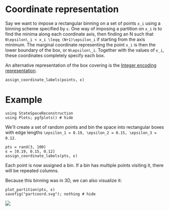 # Coordinate representation

Say we want to impose a rectangular binning on a set of points ``x_i`` using a
binning scheme specified by `ϵ`. One way of imposing a partition on
 ``x_i`` is to find the minima along each coordinate axis, then finding an N
such that ``N\epsilon\_i < x_i \leqq (N+1)\epsilon_i`` if starting from the
axis minimum. The marginal coordinate representing the point ``x_i`` is then the
lower boundary of the box, or ``N\epsilon\_i``. Together with the values of
`ϵ_i`, these coordinates completely specify each box.

An alternative representation of the box covering is the
[Integer encoding representation](@ref).

```@docs
assign_coordinate_labels(points, ϵ)
```

# Example
```@repl coordrep1
using StateSpaceReconstruction
using Plots; pgfplots() # hide
```

We'll create a set of random points and bin the space into rectangular boxes
with edge lengths ``\epsilon_1 = 0.19, \epsilon_2 = 0.15, \epsilon_3 = 0.12``.

```@repl coordrep1
pts = rand(3, 100)
ϵ = [0.19, 0.15, 0.12]
assign_coordinate_labels(pts, ϵ)
```

Each point is now assigned a bin. If a bin has multiple points visiting it,
there will be repeated columns.

Because this binning was in 3D, we can also visualize it:

```@repl coordrep1
plot_partition(pts, ϵ)
savefig("partcoord.svg"); nothing # hide
```

![](partcoord.svg)
